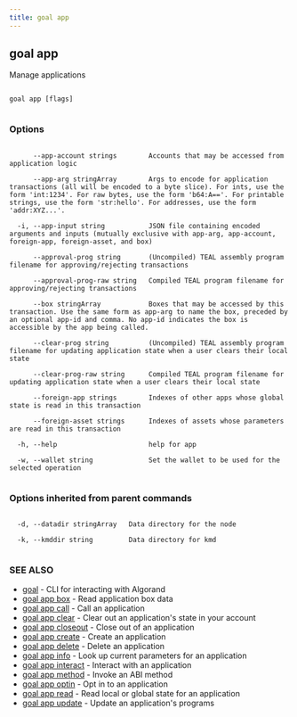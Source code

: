 ```yaml
---
title: goal app
---
```


## goal app



Manage applications




```

goal app [flags]


```



### Options




```

      --app-account strings        Accounts that may be accessed from application logic

      --app-arg stringArray        Args to encode for application transactions (all will be encoded to a byte slice). For ints, use the form 'int:1234'. For raw bytes, use the form 'b64:A=='. For printable strings, use the form 'str:hello'. For addresses, use the form 'addr:XYZ...'.

  -i, --app-input string           JSON file containing encoded arguments and inputs (mutually exclusive with app-arg, app-account, foreign-app, foreign-asset, and box)

      --approval-prog string       (Uncompiled) TEAL assembly program filename for approving/rejecting transactions

      --approval-prog-raw string   Compiled TEAL program filename for approving/rejecting transactions

      --box stringArray            Boxes that may be accessed by this transaction. Use the same form as app-arg to name the box, preceded by an optional app-id and comma. No app-id indicates the box is accessible by the app being called.

      --clear-prog string          (Uncompiled) TEAL assembly program filename for updating application state when a user clears their local state

      --clear-prog-raw string      Compiled TEAL program filename for updating application state when a user clears their local state

      --foreign-app strings        Indexes of other apps whose global state is read in this transaction

      --foreign-asset strings      Indexes of assets whose parameters are read in this transaction

  -h, --help                       help for app

  -w, --wallet string              Set the wallet to be used for the selected operation


```



### Options inherited from parent commands




```

  -d, --datadir stringArray   Data directory for the node

  -k, --kmddir string         Data directory for kmd


```



### SEE ALSO



* [goal](../../../goal/goal/)	 - CLI for interacting with Algorand
* [goal app box](../box/box/)	 - Read application box data
* [goal app call](../call/)	 - Call an application
* [goal app clear](../clear/)	 - Clear out an application's state in your account
* [goal app closeout](../closeout/)	 - Close out of an application
* [goal app create](../create/)	 - Create an application
* [goal app delete](../delete/)	 - Delete an application
* [goal app info](../info/)	 - Look up current parameters for an application
* [goal app interact](../interact/interact/)	 - Interact with an application
* [goal app method](../method/)	 - Invoke an ABI method
* [goal app optin](../optin/)	 - Opt in to an application
* [goal app read](../read/)	 - Read local or global state for an application
* [goal app update](../update/)	 - Update an application's programs



